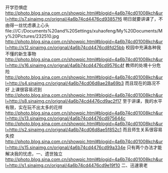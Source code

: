 开学恐惧症
http://photo.blog.sina.com.cn/showpic.html#blogid=4a6b74cd01008kch&url=http://s7.sinaimg.cn/orignal/4a6b74cd4476cd93857f6
明日就要讲课了，不由得一丝忧虑袭上心头
file:///C:/Documents%20and%20Settings/xuhaofeng/My%20Documents/My%20Pictures/232510.jpg
http://photo.blog.sina.com.cn/showpic.html#blogid=4a6b74cd01008kch&url=http://s12.sinaimg.cn/orignal/4a6b74cd4476cd8fd25bb
校园中充满各种我不懂的新生事物
http://photo.blog.sina.com.cn/showpic.html#blogid=4a6b74cd01008kch&url=http://s16.sinaimg.cn/orignal/4a6b74cd4476cd9576c4f
教师的处境十分危险
http://photo.blog.sina.com.cn/showpic.html#blogid=4a6b74cd01008kch&url=http://s4.sinaimg.cn/orignal/4a6b74cd06d8ae28a69b3
而且现在的路况不好 上课很容易迟到
http://photo.blog.sina.com.cn/showpic.html#blogid=4a6b74cd01008kch&url=http://s8.sinaimg.cn/orignal/4a6b74cd4476cd9ac2f17
至于讲课，我的水平有限，实在玩不出太多的花样
http://photo.blog.sina.com.cn/showpic.html#blogid=4a6b74cd01008kch&url=http://s13.sinaimg.cn/orignal/4a6b74cd4476cd975644c
http://photo.blog.sina.com.cn/showpic.html#blogid=4a6b74cd01008kch&url=http://s2.sinaimg.cn/orignal/4a6b74cd06d8ae5f852c1
而且师生关系很容易失控
http://photo.blog.sina.com.cn/showpic.html#blogid=4a6b74cd01008kch&url=http://s15.sinaimg.cn/orignal/4a6b74cd4476cd99a334e
只有两个办法才能解决我的忧虑，一、遗世独立
http://photo.blog.sina.com.cn/showpic.html#blogid=4a6b74cd01008kch&url=http://s1.sinaimg.cn/orignal/4a6b74cd4476cd9e19f10
二、迅速衰老
 
